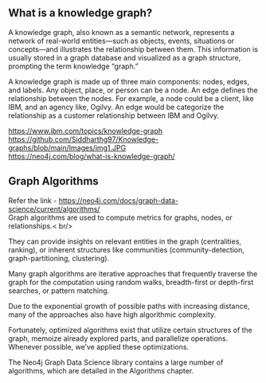 ## What is a knowledge graph?
A knowledge graph, also known as a semantic network, represents a network of real-world entities—such as objects, events, situations or concepts—and illustrates the relationship between them. This information is usually stored in a graph database and visualized as a graph structure, prompting the term knowledge “graph.”

A knowledge graph is made up of three main components: nodes, edges, and labels. Any object, place, or person can be a node. An edge defines the relationship between the nodes. For example, a node could be a client, like IBM, and an agency like, Ogilvy. An edge would be categorize the relationship as a customer relationship between IBM and Ogilvy.

https://www.ibm.com/topics/knowledge-graph  <br />
https://github.com/Siddharthg97/Knowledge-graphs/blob/main/Images/img1.JPG <br />https://neo4j.com/blog/what-is-knowledge-graph/ <br />

## Graph Algorithms
Refer the link - https://neo4j.com/docs/graph-data-science/current/algorithms/ <br />
Graph algorithms are used to compute metrics for graphs, nodes, or relationships.< br/>

They can provide insights on relevant entities in the graph (centralities, ranking), or inherent structures like communities (community-detection, graph-partitioning, clustering).

Many graph algorithms are iterative approaches that frequently traverse the graph for the computation using random walks, breadth-first or depth-first searches, or pattern matching.

Due to the exponential growth of possible paths with increasing distance, many of the approaches also have high algorithmic complexity.

Fortunately, optimized algorithms exist that utilize certain structures of the graph, memoize already explored parts, and parallelize operations. Whenever possible, we’ve applied these optimizations.

The Neo4j Graph Data Science library contains a large number of algorithms, which are detailed in the Algorithms chapter.

